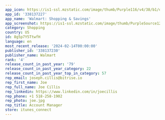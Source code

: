 ```yaml
---
app_icon: https://is1-ssl.mzstatic.com/image/thumb/Purple116/v4/38/b1/d1/38b1d15d-bafb-fd9b-32a6-d5cc77a2b766/AppIcon-1x_U007epad-0-85-220.png/1024x1024bb.png
app_id: '338137227'
app_name: 'Walmart: Shopping & Savings'
app_screenshot: https://is1-ssl.mzstatic.com/image/thumb/PurpleSource126/v4/92/aa/8c/92aa8c6d-6273-dd40-3215-01f630f5a09b/6a6e12f9-076e-4c4f-8ea7-9b36fb481888_Apple-65-001-FY24-App-ASO-Jan-Q1.jpg/1284x2778bb.png
category: Shopping
country: US
id: 8g5p7Y5TtwfH
language: en
most_recent_release: '2024-02-14T00:00:00'
publisher_id: '338137230'
publisher_name: Walmart
rank: '4'
release_count_in_past_year: '79'
release_count_in_past_year_category: 22
release_count_in_past_year_top_in_category: 57
rep_email: joseph.cillis@bitrise.io
rep_first_name: Joe
rep_full_name: Joe Cillis
rep_linkedin: https://www.linkedin.com/in/joecillis
rep_phone: +1 518-258-1902
rep_photo: joe.jpg
rep_title: Account Manager
store: itunes_connect
---
```

